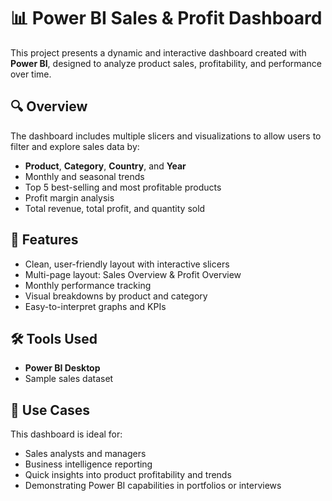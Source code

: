 # 📊 Power BI Sales & Profit Dashboard

This project presents a dynamic and interactive dashboard created with **Power BI**, designed to analyze product sales, profitability, and performance over time.
 
 ## 🔍 Overview

The dashboard includes multiple slicers and visualizations to allow users to filter and explore sales data by:

- **Product**, **Category**, **Country**, and **Year**
- Monthly and seasonal trends
- Top 5 best-selling and most profitable products
- Profit margin analysis
- Total revenue, total profit, and quantity sold

## 🚀 Features

- Clean, user-friendly layout with interactive slicers
- Multi-page layout: Sales Overview & Profit Overview
- Monthly performance tracking
- Visual breakdowns by product and category
- Easy-to-interpret graphs and KPIs

## 🛠️ Tools Used

- **Power BI Desktop**
- Sample sales dataset

## 📌 Use Cases

This dashboard is ideal for:
- Sales analysts and managers
- Business intelligence reporting
- Quick insights into product profitability and trends
- Demonstrating Power BI capabilities in portfolios or interviews

